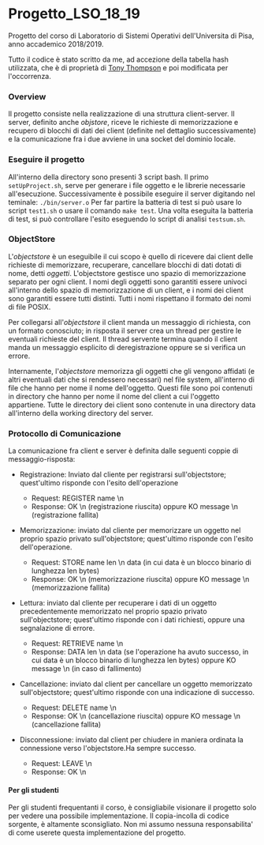 # Progetto_LSO_18_19
Progetto del corso di Laboratorio di Sistemi Operativi dell'Universita di Pisa, anno accademico 2018/2019.

Tutto il codice è stato scritto da me, ad accezione della tabella hash utilizzata, che è di proprietà di [Tony Thompson](https://gist.github.com/tonious/1377667/104d94bb2f5b87a09dfd8cb181e302f19e46e1aa) e poi modificata per l'occorrenza.

### Overview
Il progetto consiste nella realizzazione di una struttura client-server.
Il server, definito anche _objstore_, riceve le richieste di memorizzazione e recupero di blocchi di dati dei client (definite nel dettaglio successivamente) e la comunicazione fra i due avviene in una socket del dominio locale.

### Eseguire il progetto
All'interno della directory sono presenti 3 script bash.
Il primo ```setUpProject.sh```, serve per generare i file oggetto e le librerie necessarie all'esecuzione.
Successivamente è possibile eseguire il server digitando nel teminale:
```./bin/server.o```
Per far partire la batteria di test si può usare lo script ```test1.sh``` o usare il comando ```make test```.
Una volta eseguita la batteria di test, si può controllare l'esito eseguendo lo script di analisi ```testsum.sh```.

### ObjectStore
L'_objectstore_ è un eseguibile il cui scopo è quello di ricevere dai client delle richieste di memorizzare, recuperare, cancellare blocchi di dati dotati di nome, detti _oggetti_.
L'objectstore gestisce uno spazio di memorizzazione separato per ogni client. I nomi degli oggetti sono garantiti essere univoci all'interno dello spazio di memorizzazione di un client, e i nomi dei client sono garantiti essere tutti distinti. Tutti i nomi rispettano il formato dei nomi di file POSIX.

Per collegarsi all'_objectstore_ il client manda un messaggio di richiesta, con un formato conosciuto; in risposta il server crea un thread per gestire le eventuali richieste del client. Il thread servente termina quando il client manda un messaggio esplicito di deregistrazione oppure se si verifica un errore.

Internamente, l'_objectstore_ memorizza gli oggetti che gli vengono affidati (e altri eventuali dati che si
rendessero necessari) nel file system, all'interno di file che hanno per nome il nome dell'oggetto. Questi file
sono poi contenuti in directory che hanno per nome il nome del client a cui l'oggetto appartiene. Tutte le
directory dei client sono contenute in una directory data all'interno della working directory del server.

### Protocollo di Comunicazione
La comunicazione fra client e server è definita dalle seguenti coppie di messaggio-risposta:

* Registrazione: Inviato dal cliente per registrarsi sull'objectstore; quest'ultimo risponde con l'esito
dell'operazione
  * Request: REGISTER name \n
  * Response: OK \n (registrazione riuscita) oppure KO message \n (registrazione fallita)
  
* Memorizzazione: inviato dal cliente per memorizzare un oggetto nel proprio spazio privato
sull'objectstore; quest'ultimo risponde con l'esito dell'operazione.
  * Request: STORE name len \n data (in cui data è un blocco binario di lunghezza len bytes)
  * Response: OK \n (memorizzazione riuscita) oppure KO message \n (memorizzazione fallita)

* Lettura: inviato dal cliente per recuperare i dati di un oggetto precedentemente memorizzato nel
proprio spazio privato sull'objectstore; quest'ultimo risponde con i dati richiesti, oppure una
segnalazione di errore.
  * Request: RETRIEVE name \n
  * Response: DATA len \n data (se l'operazione ha avuto successo, in cui data è un blocco binario
di lunghezza len bytes) oppure KO message \n (in caso di fallimento)

* Cancellazione: inviato dal client per cancellare un oggetto memorizzato sull'objectstore;
quest'ultimo risponde con una indicazione di successo.
  * Request: DELETE name \n
  * Response: OK \n (cancellazione riuscita) oppure KO message \n (cancellazione fallita)

* Disconnessione: inviato dal client per chiudere in maniera ordinata la connessione verso l'objectstore.Ha sempre successo.
  * Request: LEAVE \n
  * Response: OK \n
  
#### Per gli studenti
Per gli studenti frequentanti il corso, è consigliabile visionare il progetto solo per vedere una possibile implementazione. Il copia-incolla di codice sorgente, è altamente sconsigliato. Non mi assumo nessuna responsabilita' di come userete questa implementazione del progetto.
